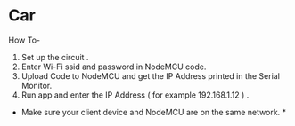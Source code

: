 # Car

How To- 
1. Set up the circuit .
2. Enter Wi-Fi ssid and password in NodeMCU code.
3. Upload Code to NodeMCU and get the IP Address printed in the Serial Monitor.
4. Run app and enter the IP Address ( for example 192.168.1.12 ) .
 
* Make sure your client device and NodeMCU are on the same network. *
